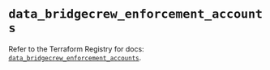 # `data_bridgecrew_enforcement_accounts`

Refer to the Terraform Registry for docs: [`data_bridgecrew_enforcement_accounts`](https://registry.terraform.io/providers/paloaltonetworks/bridgecrew/0.3.7/docs/data-sources/enforcement_accounts).
